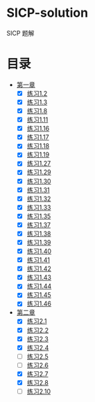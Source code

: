 # SICP-solution
SICP 题解

# 目录
* [第一章](/Chapter1)
  * [x] [练习1.2](/Chapter1/exercise_1_2.lisp)
  * [x] [练习1.3](/Chapter1/exercise_1_3.scm)
  * [x] [练习1.8](/Chapter1/exercise_1_8.scm)
  * [x] [练习1.11](/Chapter1/exercise_1_11.scm)
  * [x] [练习1.16](/Chapter1/exercise_1_16.scm)
  * [x] [练习1.17](/Chapter1/exercise_1_17.scm)
  * [x] [练习1.18](/Chapter1/exercise_1_18.scm)
  * [x] [练习1.19](/Chapter1/exercise_1_19.scm)
  * [x] [练习1.27](/Chapter1/exercise_1_27.scm)
  * [x] [练习1.29](/Chapter1/exercise_1_29.scm)
  * [x] [练习1.30](/Chapter1/exercise_1_30.scm)
  * [x] [练习1.31](/Chapter1/exercise_1_31.scm)
  * [x] [练习1.32](/Chapter1/exercise_1_32.scm)
  * [x] [练习1.33](/Chapter1/exercise_1_33.scm)
  * [x] [练习1.35](/Chapter1/exercise_1_35.scm)
  * [x] [练习1.37](/Chapter1/exercise_1_37.scm)
  * [x] [练习1.38](/Chapter1/exercise_1_38.scm)
  * [x] [练习1.39](/Chapter1/exercise_1_39.scm)
  * [x] [练习1.40](/Chapter1/exercise_1_40.scm)
  * [x] [练习1.41](/Chapter1/exercise_1_41.scm)
  * [x] [练习1.42](/Chapter1/exercise_1_42.scm)
  * [x] [练习1.43](/Chapter1/exercise_1_43.scm)
  * [x] [练习1.44](/Chapter1/exercise_1_44.scm)
  * [x] [练习1.45](/Chapter1/exercise_1_45.scm)
  * [x] [练习1.46](/Chapter1/exercise_1_46.scm)
* [第二章](/Chapter2)
  * [x] [练习2.1](/Chapter2/exercise_2_1.scm)
  * [x] [练习2.2](/Chapter2/exercise_2_2.scm)
  * [x] [练习2.3](/Chapter2/exercise_2_3.scm)
  * [x] [练习2.4](/Chapter2/exercise_2_4.scm)
  * [ ] [练习2.5](/Chapter2/exercise_2_5.scm)
  * [ ] [练习2.6](/Chapter2/exercise_2_6.scm)
  * [x] [练习2.7](/Chapter2/exercise_2_7.scm)
  * [x] [练习2.8](/Chapter2/exercise_2_7.scm)
  * [ ] [练习2.10](/Chapter2/exercise_2_10.scm)